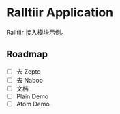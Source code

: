# Ralltiir Application

Ralltiir 接入模块示例。

## Roadmap

- [ ] 去 Zepto
- [ ] 去 Naboo
- [ ] 文档
- [ ] Plain Demo
- [ ] Atom Demo

